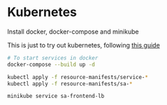 # Kubernetes

Install docker, docker-compose and minikube

This is just to try out kubernetes, following [this guide](https://medium.freecodecamp.org/learn-kubernetes-in-under-3-hours-a-detailed-guide-to-orchestrating-containers-114ff420e882)

```bash
# To start services in docker
docker-compose --build up -d

kubectl apply -f resource-manifests/service-*
kubectl apply -f resource-manifests/sa-*

minikube service sa-frontend-lb
```
